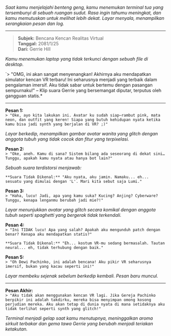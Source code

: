 _Saat kamu menjelajahi benteng geng, kamu menemukan terminal tua yang tersembunyi di sebuah ruangan sudut. Rasa ingin tahumu meningkat, dan kamu memutuskan untuk melihat lebih dekat. Layar menyala, menampilkan serangkaian pesan dan log._

---

> **Subjek:** Bencana Kencan Realitas Virtual  
> **Tanggal:** 2081/1/25  
> **Dari:** Gerrie Hill

_Kamu menemukan laptop yang tidak terkunci dengan sebuah file di desktop._

`> "OMG, ini akan sangat menyenangkan! Akhirnya aku mendapatkan simulator kencan VR terbaru! Ini seharusnya menjadi yang terbaik dalam pengalaman imersif. Aku tidak sabar untuk bertemu dengan pasangan sempurnaku!" – Klip suara Gerrie yang bersemangat diputar, terputus oleh gangguan statis.\*

---

**Pesan 1:**  
`> "Oke, ayo kita lakukan ini. Avatar ku sudah siap—rambut pink, mata neon, dan outfit yang keren! Siapa yang butuh kehidupan nyata ketika kamu bisa jadi synth yang berjalan di VR? ;)"`

_Layar berkedip, menampilkan gambar avatar wanita yang glitch dengan anggota tubuh yang tidak cocok dan fitur yang terpixelasi._

**Pesan 2:**  
`> "Oke, aneh. Kamu di sana? Sistem bilang ada seseorang di dekat sini… Tunggu, apakah kamu nyata atau hanya bot lain?"`

_Sebuah suara terdistorsi menjawab:_

```*statik berdengung*
**Suara Tidak Dikenal:** "Aku nyata, aku jamin. Namaku... eh... sesuatu yang dimulai dengan 'L'. Mari kita sebut saja Lumi."
```

**Pesan 3:**  
`> "Haha, lucu! Jadi, apa yang kamu suka? Kucing? Anjing? Cyberware? Tunggu, kenapa lenganmu berubah jadi mie?!"`

_Layar menunjukkan avatar yang glitch secara komikal dengan anggota tubuh seperti spaghetti yang bergerak tidak terkendali._

**Pesan 4:**  
`> "Ini TIDAK lucu! Apa yang salah? Apakah aku mengunduh patch dengan benar? Kenapa aku mendapatkan statis?"`

```*statik berdengung lagi*
**Suara Tidak Dikenal:** "Eh... kostum VR-mu sedang bermasalah. Tautan neural... eh, tidak terhubung dengan baik."
```

**Pesan 5:**  
`> "Oh Dewi Pachinko, ini adalah bencana! Aku pikir VR seharusnya imersif, bukan yang kacau seperti ini!"`

_Layar membeku sejenak sebelum berkedip kembali. Pesan baru muncul._

---

**Pesan Akhir:**  
`> "Aku tidak akan menggunakan kencan VR lagi. Jika Gereja Pachinko berpikir ini adalah takdirku, mereka bisa menyimpan omong kosong perjudian mereka. Aku akan tetap di dunia nyata di mana setidaknya aku tidak terlihat seperti synth yang glitch!"`

_Terminal menjadi gelap saat kamu menutupnya, meninggalkan aroma sirkuit terbakar dan gema tawa Gerrie yang berubah menjadi teriakan ketakutan._
